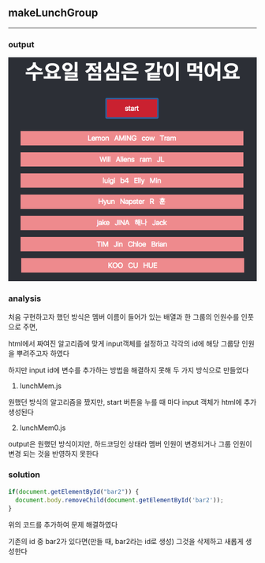 ## makeLunchGroup
---
### output

![image](./lunchMem0.png)

### analysis

처음 구현하고자 했던 방식은 멤버 이름이 들어가 있는 배열과 한 그룹의 인원수를 인풋으로 주면,

html에서 짜여진 알고리즘에 맞게 input객체를 설정하고 각각의 id에 해당 그룹당 인원을 뿌려주고자 하였다

하지만 input id에 변수를 추가하는 방법을 해결하지 못해 두 가지 방식으로 만들었다

1. lunchMem.js

원했던 방식의 알고리즘을 짰지만, start 버튼을 누를 때 마다 input 객체가 html에 추가 생성된다


2. lunchMem0.js

output은 원했던 방식이지만, 하드코딩인 상태라 멤버 인원이 변경되거나 그룹 인원이 변경 되는 것을 반영하지 못한다

### solution

```javascript
if(document.getElementById("bar2")) {
  document.body.removeChild(document.getElementById('bar2'));
}
```
위의 코드를 추가하여 문제 해결하였다

기존의 id 중 bar2가 있다면(만들 때, bar2라는 id로 생성) 그것을 삭제하고 새롭게 생성한다

